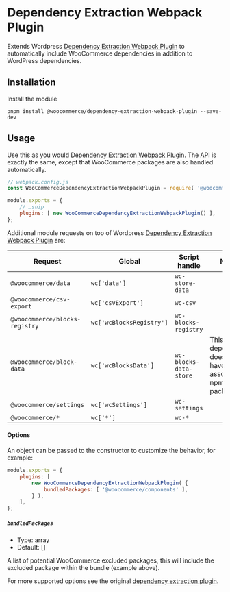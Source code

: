 # Dependency Extraction Webpack Plugin

Extends Wordpress [Dependency Extraction Webpack Plugin](https://github.com/WordPress/gutenberg/tree/master/packages/dependency-extraction-webpack-plugin) to automatically include WooCommerce dependencies in addition to WordPress dependencies.

## Installation

Install the module

```
pnpm install @woocommerce/dependency-extraction-webpack-plugin --save-dev
```

## Usage

Use this as you would [Dependency Extraction Webpack Plugin](https://github.com/WordPress/gutenberg/tree/master/packages/dependency-extraction-webpack-plugin). The API is exactly the same, except that WooCommerce packages are also handled automatically.

```js
// webpack.config.js
const WooCommerceDependencyExtractionWebpackPlugin = require( '@woocommerce/dependency-extraction-webpack-plugin' );

module.exports = {
	// …snip
	plugins: [ new WooCommerceDependencyExtractionWebpackPlugin() ],
};
```

Additional module requests on top of Wordpress [Dependency Extraction Webpack Plugin](https://github.com/WordPress/gutenberg/tree/master/packages/dependency-extraction-webpack-plugin) are:

| Request                        | Global                   | Script handle          | Notes                                                   |
| ------------------------------ | ------------------------ | ---------------------- | --------------------------------------------------------|
| `@woocommerce/data`            | `wc['data']`             | `wc-store-data`        | |
| `@woocommerce/csv-export`      | `wc['csvExport']`        | `wc-csv`               | |
| `@woocommerce/blocks-registry` | `wc['wcBlocksRegistry']` | `wc-blocks-registry`   | |
| `@woocommerce/block-data`      | `wc['wcBlocksData']`     | `wc-blocks-data-store` | This dependency does not have an associated npm package |
| `@woocommerce/settings`        | `wc['wcSettings']`       | `wc-settings`          | |
| `@woocommerce/*`               | `wc['*']`                | `wc-*`                 | |

#### Options

An object can be passed to the constructor to customize the behavior, for example:

```js
module.exports = {
	plugins: [
		new WooCommerceDependencyExtractionWebpackPlugin( {
			bundledPackages: [ '@woocommerce/components' ],
		} ),
	],
};
```

##### `bundledPackages`

-   Type: array
-   Default: []

A list of potential WooCommerce excluded packages, this will include the excluded package within the bundle (example above).

For more supported options see the original [dependency extraction plugin](https://github.com/WordPress/gutenberg/blob/trunk/packages/dependency-extraction-webpack-plugin/README.md#options).
